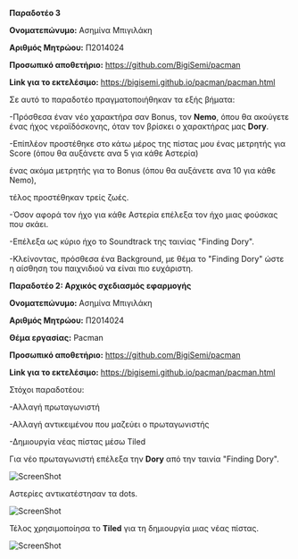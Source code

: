 **Παραδοτέο 3**

**Ονοματεπώνυμο:** Ασημίνα Μπιγιλάκη

**Αριθμός Μητρώου:** Π2014024

**Προσωπικό αποθετήριο:** https://github.com/BigiSemi/pacman

**Link για το εκτελέσιμο:** https://bigisemi.github.io/pacman/pacman.html

Σε αυτό το παραδοτέο πραγματοποιήθηκαν τα εξής βήματα: 

-Πρόσθεσα έναν νέο χαρακτήρα σαν Bonus, τον **Nemo**, όπου θα ακούγετε ένας ήχος νεραϊδόσκονης, 
όταν τον βρίσκει ο χαρακτήρας μας **Dory**.

-Επίπλέον προστέθηκε στο κάτω μέρος της πίστας μου ένας μετρητής για Score (όπου θα αυξάνετε ανα 5 για κάθε Αστερία)

ένας ακόμα μετρητής  για το Bonus (όπου θα αυξάνετε ανα 10 για κάθε Nemo),

τέλος προστέθηκαν τρείς ζωές.

-Όσον αφορά τον ήχο για κάθε Αστερία επέλεξα τον ήχο μιας φούσκας που σκάει.

-Επέλεξα ως κύριο ήχο το Soundtrack της ταινίας "Finding Dory".

-Κλείνοντας, πρόσθεσα ένα Background, με θέμα το "Finding Dory" ώστε η αίσθηση του παιχνιδιού να είναι πιο ευχάριστη.




**Παραδοτέο 2: Αρχικός σχεδιασμός εφαρμογής**

**Ονοματεπώνυμο:** Ασημίνα Μπιγιλάκη

**Αριθμός Μητρώου:** Π2014024

**Θέμα εργασίας:** Pacman

**Προσωπικό αποθετήριο:** https://github.com/BigiSemi/pacman

**Link για το εκτελέσιμο:** https://bigisemi.github.io/pacman/pacman.html

Στόχοι παραδοτέου:

-Αλλαγή πρωταγωνιστή

-Αλλαγή αντικειμένου που μαζεύει ο πρωταγωνιστής

-Δημιουργία νέας πίστας μέσω Tiled

Για νέο πρωταγωνιστή επέλεξα την **Dory** από την ταινία "Finding Dory".

![ScreenShot](dory.png)

Αστερίες αντικατέστησαν τα dots.

![ScreenShot](star.png)

Τέλος χρησιμοποίησα το **Tiled** για τη δημιουργία μιας νέας πίστας.

![ScreenShot](map.png)


